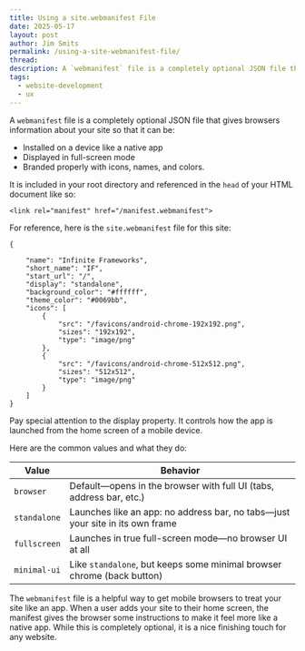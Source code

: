 ```yaml
---
title: Using a site.webmanifest File
date: 2025-05-17
layout: post
author: Jim Smits
permalink: /using-a-site-webmanifest-file/
thread: 
description: A `webmanifest` file is a completely optional JSON file that gives browsers information about your site.
tags:
  - website-development
  - ux
---
```


A `webmanifest` file is a completely optional JSON file that gives browsers information about your site so that it can be: 
- Installed on a device like a native app
- Displayed in full-screen mode 
- Branded properly with icons, names, and colors.

It is included in your root directory and referenced in the `head` of your HTML document like so: 
```
<link rel="manifest" href="/manifest.webmanifest">
```

For reference, here is the `site.webmanifest` file for this site:

```
{

    "name": "Infinite Frameworks",
    "short_name": "IF",
    "start_url": "/",
    "display": "standalone",
    "background_color": "#ffffff",
    "theme_color": "#0069bb",
    "icons": [
        {
            "src": "/favicons/android-chrome-192x192.png",
            "sizes": "192x192",
            "type": "image/png"
        },
        {
            "src": "/favicons/android-chrome-512x512.png",
            "sizes": "512x512",
            "type": "image/png"
        }
    ]
}
```

Pay special attention to the display property.  It controls how the app is launched from the home screen of a mobile device.  

Here are the common values and what they do:

|Value|Behavior|
|---|---|
|`browser`|Default—opens in the browser with full UI (tabs, address bar, etc.)|
|`standalone`|Launches like an app: no address bar, no tabs—just your site in its own frame|
|`fullscreen`|Launches in true full-screen mode—no browser UI at all|
|`minimal-ui`|Like `standalone`, but keeps some minimal browser chrome (back button)|

The `webmanifest` file is a helpful way to get mobile browsers to treat your site like an app. When a user adds your site to their home screen, the manifest gives the browser some instructions to make it feel more like a native app.  While this is completely optional, it is a nice finishing touch for any website.